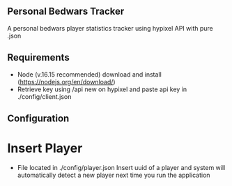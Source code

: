 ## Personal Bedwars Tracker
A personal bedwars player statistics tracker using hypixel API with pure .json

## Requirements
- Node (v.16.15 recommended) download and install (https://nodejs.org/en/download/)
- Retrieve key using /api new on hypixel and paste api key in ./config/client.json

## Configuration
# Insert Player
- File located in ./config/player.json Insert uuid of a player and system will automatically detect a new player next time you run the application
